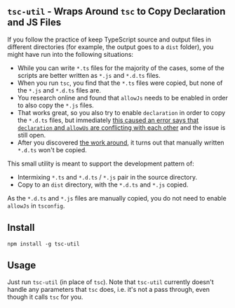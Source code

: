 ## `tsc-util` - Wraps Around `tsc` to Copy Declaration and JS Files

If you follow the practice of keep TypeScript source and output files in different directories (for example, the output goes to a `dist` folder), you might have run into the following situations:

* While you can write `*.ts` files for the majority of the cases, some of the scripts are better written as `*.js` and `*.d.ts` files.
* When you run `tsc`, you find that the `*.ts` files were copied, but none of the `*.js` and `*.d.ts` files are.
* You research online and found that `allowJs` needs to be enabled in order to also copy the `*.js` files.
* That works great, so you also try to enable `declaration` in order to copy the `*.d.ts` files, but immediately [this caused an error says that `declaration` and `allowUs` are conflicting with each other](https://github.com/Microsoft/TypeScript/issues/7546) and the issue is still open.
* After you discovered [the work around](https://shuoit.net/tech-notes/Allow--declaration-with--allowJs-1546511333.html), it turns out that manually written `*.d.ts` won't be copied.

This small utility is meant to support the development pattern of:

* Intermixing `*.ts` and `*.d.ts` / `*.js` pair in the source directory.
* Copy to an `dist` directory, with the `*.d.ts` and `*.js` copied.

As the `*.d.ts` and `*.js` files are manually copied, you do not need to enable `allowJs` in `tsconfig`.

## Install

`npm install -g tsc-util`

## Usage

Just run `tsc-util` (in place of `tsc`). Note that `tsc-util` currently doesn't handle any parameters that `tsc` does, i.e. it's not a pass through, even though it calls `tsc` for you.

